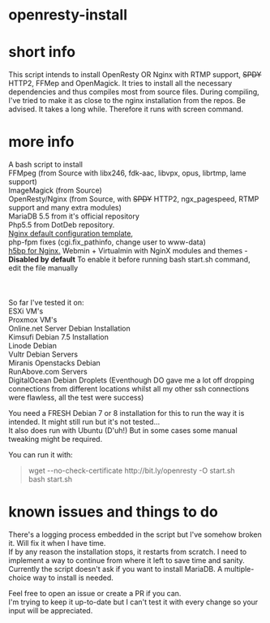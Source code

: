 openresty-install
=================

short info
==========
This script intends to install OpenResty OR Nginx with RTMP support, ~~SPDY~~ HTTP2, FFMep and OpenMagick. It tries to install all the necessary dependencies and thus compiles most from source files. During compiling, I've tried to make it as close to the nginx installation from the repos.
Be advised. It takes a long while. Therefore it runs with screen command.


more info
==========
A bash script to install <br>
FFMpeg (from Source with libx246, fdk-aac, libvpx, opus, librtmp, lame support)<br>
ImageMagick (from Source)<br>
OpenResty/Nginx (from Source, with ~~SPDY~~ HTTP2, ngx_pagespeed, RTMP support and many extra modules)<br>
MariaDB 5.5 from it's official repository<br>
Php5.5 from DotDeb repository.<br>
[Nginx default configuration template](https://github.com/nomadturk/nginx-conf "Nomad's default Nginx configuration template"),<br>
php-fpm fixes (cgi.fix_pathinfo, change user to www-data)<br>
[h5bp for Nginx.](https://github.com/h5bp/server-configs-nginx "Server Configs Nginx")
Webmin + Virtualmin with NginX modules and themes  - **Disabled by default** To enable it before running bash start.sh command, edit the file manually<br>
<br>
<br>
<br>
So far I've tested it on:  
ESXi VM's<br>
Proxmox VM's<br>
Online.net Server Debian Installation<br>
Kimsufi Debian 7.5 Installation<br>
Linode Debian <br>
Vultr Debian Servers<br>
Miranis Openstacks Debian<br>
RunAbove.com Servers<br>
DigitalOcean Debian Droplets (Eventhough DO gave me a lot off dropping connections from different locations whilst all my other ssh connections were flawless, all the test were success)<br>

You need a FRESH Debian 7 or 8 installation for this to run the way it is intended. It might still run but it's not tested...  
It also does run with Ubuntu (D'uh!) But in some cases some manual tweaking might be required.

You can run it with:

<blockquote>
wget --no-check-certificate http://bit.ly/openresty -O start.sh
<br>
bash start.sh
</blockquote>



known issues and things to do
==========
There's a logging process embedded in the script but I've somehow broken it. Will fix it when I have time.  
If by any reason the installation stops, it restarts from scratch. I need to implement a way to continue from where it left to save time and sanity.  
Currently the script doesn't ask if you want to install MariaDB. A multiple-choice way to install is needed.  


Feel free to open an issue or create a PR if you can.  
I'm trying to keep it up-to-date but I can't test it with every change so your input will be appreciated.
